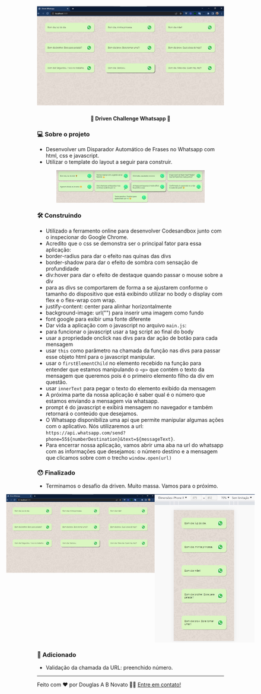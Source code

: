 <h1 align="center">
    <img alt="Disparador Automático de Frases no Whatsapp" title="#DrivenChallengeWhatsapp" src="./.github/desktop.jpg" />
</h1>

<h4 align="center"> 
	🚧 Driven Challenge Whatsapp 🚀
</h4> 

### 💻 Sobre o projeto

- Desenvolver um Disparador Automático de Frases no Whatsapp com html, css e javascript.
- Utilizar o template do layout a seguir para construir.

<p align="center" style="display: flex; align-items: flex-start; justify-content: center;">
  <img alt="disparador automático de mensagem para o whatsapp" title="#DrivenChallengeWhatsapp" src="./.github/template.jpg" width="400px">
</p>

### 🛠 Construindo 

- Utilizado a ferramento online para desenvolver Codesandbox junto com o inspecionar do Google Chrome.
- Acredito que o css se demonstra ser o principal fator para essa aplicação:
- border-radius para dar o efeito nas quinas das divs
- border-shadow para dar o efeito de sombra com sensação de profundidade
- div:hover para dar o efeito de destaque quando passar o mouse sobre a div
- para as divs se comportarem de forma a se ajustarem conforme o tamanho do dispositivo que está exibindo utilizar no body o display com flex e o flex-wrap com wrap.
- justify-content: center para alinhar horizontalmente
- background-image: url("") para inserir uma imagem como fundo
- font google para exibir uma fonte diferente
- Dar vida a aplicação com o javascript no arquivo `main.js`:
- para funcionar o javascript usar a tag script ao final do body
- usar a propriedade onclick nas divs para dar ação de botão para cada mensagem
- usar `this` como parâmetro na chamada da função nas divs para passar esse objeto html para o javascript manipular.
- usar o `firstElementChild` no elemento recebido na função para entender que estamos manipulando o `<p>` que contém o texto da mensagem que queremos pois é o primeiro elemento filho da div em questão.
- usar `innerText` para pegar o texto do elemento exibido da mensagem
- A próxima parte da nossa aplicação é saber qual é o número que estamos enviando a mensagem via whatsapp.
- prompt é do javascript e exibirá mensagem no navegador e também retornará o conteúdo que desejamos.
- O Whatsapp disponibiliza uma api que permite manipular algumas ações com o aplicativo. Nós utilizaremos a url: `https://api.whatsapp.com/send?phone=55${numberDestination}&text=${messageText}`.
- Para encerrar nossa aplicação, vamos abrir uma aba na url do whatsapp com as informações que desejamos: o número destino e a mensagem que clicamos sobre com o trecho `window.open(url)` 

### 😯 Finalizado 

- Terminamos o desafio da driven. Muito massa. Vamos para o próximo.

<p align="center" style="display: flex; align-items: flex-start; justify-content: center;">
  <img alt="disparador automático de mensagem para o whatsapp" title="#DrivenChallengeWhatsapp" src="./.github/desktop.jpg" width="400px">
  <img alt="disparador automático de mensagem para o whatsapp" title="#DrivenChallengeWhatsapp" src="./.github/mobile.jpg" height="400px">
</p>

### 🧭 Adicionado

- Validação da chamada da URL: preenchido número.

---  

Feito com ❤️ por Douglas A B Novato 👋🏽 [Entre em contato!](https://www.linkedin.com/in/douglasabnovato/)